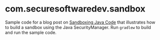 com.securesoftwaredev.sandbox
=============================

Sample code for a blog post on [Sandboxing Java Code](http://RemonSinnema.com/2012/11/12/sandboxing-java-code/) that illustrates how to build a sandbox using the Java SecurityManager.
Run `gradlew` to build and run the sample code.
